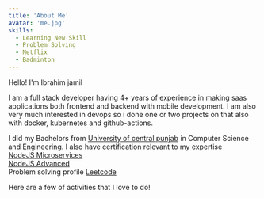 ```yaml
---
title: 'About Me'
avatar: 'me.jpg'
skills:
  - Learning New Skill
  - Problem Solving
  - Netflix
  - Badminton
---
```


Hello! I'm Ibrahim jamil

I am a full stack developer having 4+ years of experience in making saas applications both frontend and backend with mobile development. I am also very much interested in devops so i done one or two projects on that also with docker, kubernetes and github-actions.

I did my Bachelors from [University of central punjab](https://ucp.edu.pk/) in Computer Science and Engineering. I also have certification relevant to my expertise<br/>
[NodeJS Microservices](https://udemy-certificate.s3.amazonaws.com/pdf/UC-1c1b51a9-3d88-45b2-8b6a-d3956ec1ba68.pdf)<br/>
[NodeJS Advanced](https://udemy-certificate.s3.amazonaws.com/pdf/UC-aa38241e-ddf5-46b3-8419-6c36e47ee1fc.pdf)<br/>
Problem solving profile [Leetcode](https://leetcode.com/ibrahimjamil123/)<br/>

Here are a few of activities that I love to do!